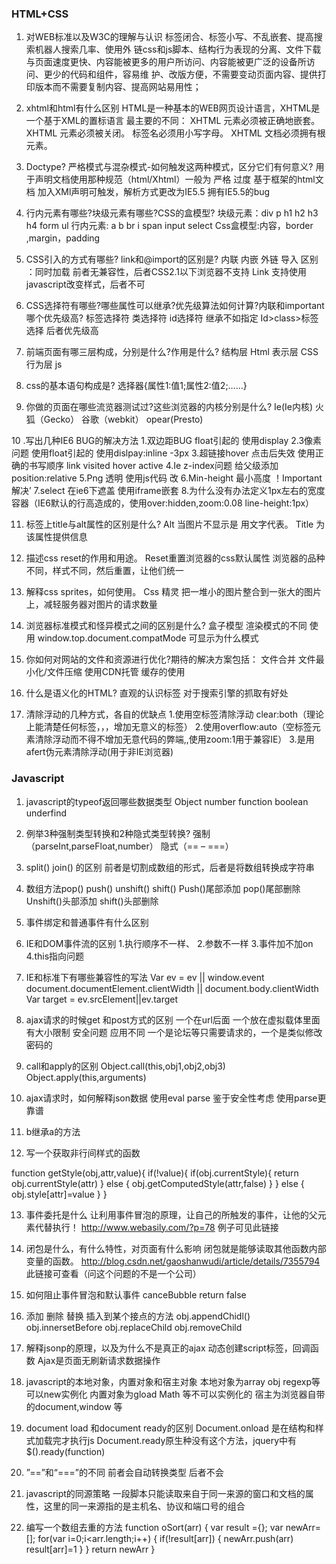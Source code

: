 ### HTML+CSS
1. 对WEB标准以及W3C的理解与认识
标签闭合、标签小写、不乱嵌套、提高搜索机器人搜索几率、使用外 链css和js脚本、结构行为表现的分离、文件下载与页面速度更快、内容能被更多的用户所访问、内容能被更广泛的设备所访问、更少的代码和组件，容易维 护、改版方便，不需要变动页面内容、提供打印版本而不需要复制内容、提高网站易用性；

2. xhtml和html有什么区别
HTML是一种基本的WEB网页设计语言，XHTML是一个基于XML的置标语言
最主要的不同：
XHTML 元素必须被正确地嵌套。
XHTML 元素必须被关闭。
标签名必须用小写字母。
XHTML 文档必须拥有根元素。

3. Doctype? 严格模式与混杂模式-如何触发这两种模式，区分它们有何意义? 
用于声明文档使用那种规范（html/Xhtml）一般为 严格 过度 基于框架的html文档
加入XMl声明可触发，解析方式更改为IE5.5 拥有IE5.5的bug

4. 行内元素有哪些?块级元素有哪些?CSS的盒模型?
块级元素：div p h1 h2 h3 h4 form ul
行内元素: a b br i span input select
Css盒模型:内容，border ,margin，padding

5. CSS引入的方式有哪些? link和@import的区别是?
内联 内嵌 外链 导入
区别 ：同时加载
前者无兼容性，后者CSS2.1以下浏览器不支持
Link 支持使用javascript改变样式，后者不可

6. CSS选择符有哪些?哪些属性可以继承?优先级算法如何计算?内联和important哪个优先级高?
标签选择符 类选择符 id选择符
继承不如指定 Id>class>标签选择
后者优先级高

7. 前端页面有哪三层构成，分别是什么?作用是什么?
结构层 Html 表示层 CSS 行为层 js

8. css的基本语句构成是?
选择器{属性1:值1;属性2:值2;……}

9. 你做的页面在哪些流览器测试过?这些浏览器的内核分别是什么?
Ie(Ie内核) 火狐（Gecko） 谷歌（webkit） opear(Presto)

10 .写出几种IE6 BUG的解决方法
  1.双边距BUG float引起的 使用display
  2.3像素问题 使用float引起的 使用dislpay:inline -3px
  3.超链接hover 点击后失效 使用正确的书写顺序 link visited hover active
  4.Ie z-index问题 给父级添加position:relative
  5.Png 透明 使用js代码 改
  6.Min-height 最小高度 ！Important 解决’
  7.select 在ie6下遮盖 使用iframe嵌套
  8.为什么没有办法定义1px左右的宽度容器（IE6默认的行高造成的，使用over:hidden,zoom:0.08 line-height:1px）

11. 标签上title与alt属性的区别是什么?
Alt 当图片不显示是 用文字代表。
Title 为该属性提供信息

12. 描述css reset的作用和用途。
Reset重置浏览器的css默认属性 浏览器的品种不同，样式不同，然后重置，让他们统一

13. 解释css sprites，如何使用。
Css 精灵 把一堆小的图片整合到一张大的图片上，减轻服务器对图片的请求数量

14. 浏览器标准模式和怪异模式之间的区别是什么?
盒子模型 渲染模式的不同
使用 window.top.document.compatMode 可显示为什么模式

15. 你如何对网站的文件和资源进行优化?期待的解决方案包括：
文件合并
文件最小化/文件压缩
使用CDN托管
缓存的使用

16. 什么是语义化的HTML?
直观的认识标签 对于搜索引擎的抓取有好处

17. 清除浮动的几种方式，各自的优缺点
  1.使用空标签清除浮动 clear:both（理论上能清楚任何标签，，，增加无意义的标签）
  2.使用overflow:auto（空标签元素清除浮动而不得不增加无意代码的弊端,,使用zoom:1用于兼容IE）
  3.是用afert伪元素清除浮动(用于非IE浏览器)

### Javascript
1. javascript的typeof返回哪些数据类型
Object number function boolean underfind

2. 例举3种强制类型转换和2种隐式类型转换?
强制（parseInt,parseFloat,number）
隐式（== – ===）

3. split() join() 的区别
前者是切割成数组的形式，后者是将数组转换成字符串

4. 数组方法pop() push() unshift() shift()
Push()尾部添加 pop()尾部删除
Unshift()头部添加 shift()头部删除

5. 事件绑定和普通事件有什么区别

6. IE和DOM事件流的区别
  1.执行顺序不一样、
  2.参数不一样
  3.事件加不加on
  4.this指向问题

7. IE和标准下有哪些兼容性的写法
Var ev = ev || window.event
document.documentElement.clientWidth || document.body.clientWidth
Var target = ev.srcElement||ev.target

8. ajax请求的时候get 和post方式的区别
一个在url后面 一个放在虚拟载体里面
有大小限制
安全问题
应用不同 一个是论坛等只需要请求的，一个是类似修改密码的

9. call和apply的区别
Object.call(this,obj1,obj2,obj3)
Object.apply(this,arguments)

10. ajax请求时，如何解释json数据
使用eval parse 鉴于安全性考虑 使用parse更靠谱
11. b继承a的方法

12. 写一个获取非行间样式的函数

  function getStyle(obj,attr,value){
    if(!value){
      if(obj.currentStyle){
        return obj.currentStyle(attr)
      } else {
        obj.getComputedStyle(attr,false)
      }
     } else {
      obj.style[attr]=value
     }
  }

13. 事件委托是什么
让利用事件冒泡的原理，让自己的所触发的事件，让他的父元素代替执行！
http://www.webasily.com/?p=78 例子可见此链接

14. 闭包是什么，有什么特性，对页面有什么影响
闭包就是能够读取其他函数内部变量的函数。
http://blog.csdn.net/gaoshanwudi/article/details/7355794 此链接可查看（问这个问题的不是一个公司）

15. 如何阻止事件冒泡和默认事件
canceBubble return false

16. 添加 删除 替换 插入到某个接点的方法
obj.appendChidl()
obj.innersetBefore
obj.replaceChild
obj.removeChild

17. 解释jsonp的原理，以及为什么不是真正的ajax
动态创建script标签，回调函数
Ajax是页面无刷新请求数据操作

18. javascript的本地对象，内置对象和宿主对象
本地对象为array obj regexp等可以new实例化
内置对象为gload Math 等不可以实例化的
宿主为浏览器自带的document,window 等

19. document load 和document ready的区别
Document.onload 是在结构和样式加载完才执行js
Document.ready原生种没有这个方法，jquery中有 $().ready(function)

20. ”==”和“===”的不同
前者会自动转换类型
后者不会

21. javascript的同源策略
一段脚本只能读取来自于同一来源的窗口和文档的属性，这里的同一来源指的是主机名、协议和端口号的组合

22. 编写一个数组去重的方法
  function oSort(arr)
  {
  var result ={};
  var newArr=[];
  for(var i=0;i<arr.length;i++)
  {
  if(!result[arr])
  {
  newArr.push(arr)
  result[arr]=1
  }
  }
  return newArr
  }
